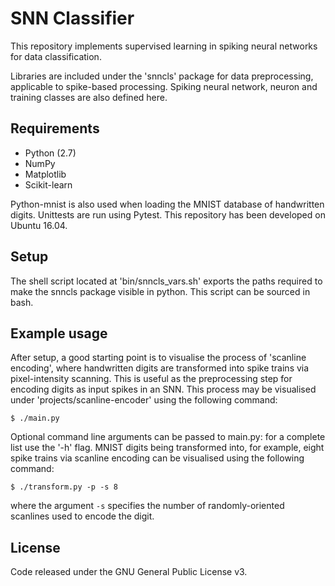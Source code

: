 # SNN Classifier
This repository implements supervised learning in spiking neural networks for data classification.

Libraries are included under the 'snncls' package for data preprocessing, applicable to spike-based processing. Spiking neural network, neuron and training classes are also defined here.

## Requirements
- Python (2.7)
- NumPy
- Matplotlib
- Scikit-learn

Python-mnist is also used when loading the MNIST database of handwritten digits. Unittests are run using Pytest. This repository has been developed on Ubuntu 16.04.

## Setup
The shell script located at 'bin/snncls_vars.sh' exports the paths required to make the snncls package visible in python. This script can be sourced in bash.

## Example usage
After setup, a good starting point is to visualise the process of 'scanline encoding', where handwritten digits are transformed into spike trains via pixel-intensity scanning. This is useful as the preprocessing step for encoding digits as input spikes in an SNN. This process may be visualised under 'projects/scanline-encoder' using the following command:

`$ ./main.py`

Optional command line arguments can be passed to main.py: for a complete list use the '-h' flag. MNIST digits being transformed into, for example, eight spike trains via scanline encoding can be visualised using the following command:

`$ ./transform.py -p -s 8`

where the argument `-s` specifies the number of randomly-oriented scanlines used to encode the digit.

## License
Code released under the GNU General Public License v3.
